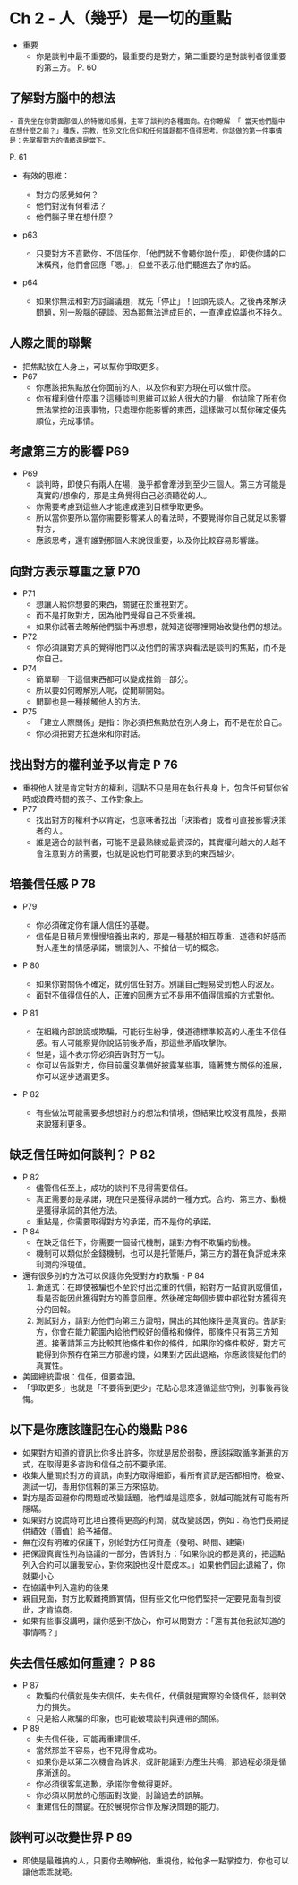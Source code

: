 # Ch 2 - 人（幾乎）是一切的重點

- 重要
  - 你是談判中最不重要的，最重要的是對方，第二重要的是對談判者很重要的第三方。
P. 60

## 了解對方腦中的想法

    - 首先坐在你對面那個人的特徵和感覺，主宰了談判的各種面向。在你瞭解 「 當天他們腦中在想什麼之前？」種族，宗教，性別文化信仰和任何議題都不值得思考。你該做的第一件事情是：先掌握對方的情緒還是當下。
P. 61

- 有效的思維：

  - 對方的感覺如何？
  - 他們對況有何看法？
  - 他們腦子里在想什麼？

- p63
  - 只要對方不喜歡你、不信任你，「他們就不會聽你說什麼」，即使你講的口沫橫飛，他們會回應「嗯。」，但並不表示他們聽進去了你的話。
- p64
  - 如果你無法和對方討論議題，就先「停止」！回頭先談人。之後再來解決問題，別一股腦的硬談。因為那無法達成目的，一直達成協議也不持久。

## 人際之間的聯繫

- 把焦點放在人身上，可以幫你爭取更多。
- P67
  - 你應該把焦點放在你面前的人，以及你和對方現在可以做什麼。
  - 你有權利做什麼事？這種談判思維可以給人很大的力量，你拋除了所有你無法掌控的沮喪事物，只處理你能影響的東西，這樣做可以幫你確定優先順位，完成事情。

## 考慮第三方的影響 P69

- P69
  - 談判時，即使只有兩人在場，幾乎都會牽涉到至少三個人。第三方可能是真實的/想像的，那是主角覺得自己必須聽從的人。
  - 你需要考慮到這些人才能達成達到目標爭取更多。
  - 所以當你要所以當你需要影響某人的看法時，不要覺得你自己就足以影響對方，
  - 應該思考，還有誰對那個人來說很重要，以及你比較容易影響誰。

## 向對方表示尊重之意 P70

- P71
  - 想讓人給你想要的東西，關鍵在於重視對方。
  - 而不是打敗對方，因為他們覺得自己不受重視。
  - 如果你試著去瞭解他們腦中再想想，就知道從哪裡開始改變他們的想法。
- P72
  - 你必須讓對方真的覺得他們以及他們的需求與看法是談判的焦點，而不是你自己。
- P74
  - 簡單聊一下這個東西都可以變成推銷一部分。
  - 所以要如何瞭解別人呢，從閒聊開始。
  - 閒聊也是一種接觸他人的方法。
- P75
  - 「建立人際關係」是指：你必須把焦點放在別人身上，而不是在於自己。
  - 你必須把對方拉進來和你對話。

## 找出對方的權利並予以肯定 P 76

- 重視他人就是肯定對方的權利，這點不只是用在執行長身上，包含任何幫你省時或浪費時間的孩子、工作對象上。
- P77
  - 找出對方的權利予以肯定，也意味著找出「決策者」或者可直接影響決策者的人。
  - 誰是適合的談判者，可能不是最熟練或最資深的，其實權利越大的人越不會注意對方的需要，也就是說他們可能要求到的東西越少。

## 培養信任感 P 78

- P79
  - 你必須確定你有讓人信任的基礎。
  - 信任是日積月累慢慢培養出來的，那是一種基於相互尊重、道德和好感而對人產生的情感承諾，關懷別人、不搶佔一切的概念。
- P 80
  - 如果你對關係不確定，就別信任對方。別讓自己輕易受到他人的波及。
  - 面對不值得信任的人，正確的回應方式不是用不值得信賴的方式對他。

- P 81
  - 在組織內部說謊或欺騙，可能衍生紛爭，使道德標準較高的人產生不信任感。有人可能察覺你說話前後矛盾，那這些矛盾攻擊你。
  - 但是，這不表示你必須告訴對方一切。
  - 你可以告訴對方，你目前還沒準備好披露某些事，隨著雙方關係的進展，你可以逐步透漏更多。
- P 82
  - 有些做法可能需要多想想對方的想法和情境，但結果比較沒有風險，長期來說獲利更多。

## 缺乏信任時如何談判？ P 82

- P 82
  - 儘管信任至上，成功的談判不見得需要信任。
  - 真正需要的是承諾，現在只是獲得承諾的一種方式。合約、第三方、動機是獲得承諾的其他方法。
  - 重點是，你需要取得對方的承諾，而不是你的承諾。
- P 84
  - 在缺乏信任下，你需要一個替代機制，讓對方有不欺騙的動機。
  - 機制可以類似於金錢機制，也可以是托管賬戶，第三方的潛在負評或未來利潤的淨現值。
- 還有很多別的方法可以保護你免受對方的欺騙 - P 84
    1. 漸進式：在即使被騙也不至於付出沈重的代價，給對方一點資訊或價值，看是否能因此獲得對方的善意回應。然後確定每個步驟中都從對方獲得充分的回報。
    2. 測試對方，請對方他們向第三方證明，開出的其他條件是真實的。告訴對方，你會在能力範圍內給他們較好的價格和條件，那條件只有第三方知道。接著請第三方比較其他條件和你的條件，如果你的條件較好，對方可能得到你預存在第三方那邊的錢，如果對方因此退縮，你應該懷疑他們的真實性。
- 美國總統雷根：信任，但要查證。
- 「爭取更多」也就是「不要得到更少」花點心思來遵循這些守則，別事後再後悔。

## 以下是你應該謹記在心的幾點 P86

- 如果對方知道的資訊比你多出許多，你就是居於弱勢，應該採取循序漸進的方式，在取得更多咨詢和信任之前不要承諾。
- 收集大量關於對方的資訊，向對方取得細節，看所有資訊是否都相符。檢查、測試一切，善用你信賴的第三方來協助。
- 對方是否回避你的問題或改變話題，他們越是這麼多，就越可能就有可能有所隱瞞。
- 如果對方說謊時可比坦白獲得更高的利潤，就改變誘因，例如：為他們長期提供績效（價值）給予補償。
- 無在沒有明確的保護下，別給對方任何資產（發明、時間、建築）
- 把保證真實性列為協議的一部分，告訴對方：「如果你說的都是真的，把這點列入合約可以讓我安心，對你來說也沒什麼成本。」如果他們因此退縮了，你就要小心
- 在協議中列入違約的後果
- 親自見面，對方比較難掩飾實情，但有些文化中他們堅持一定要見面看到彼此，才肯協商。
- 如果有些事沒講明，讓你感到不放心，你可以問對方：「還有其他我該知道的事情嗎？」

## 失去信任感如何重建？ P 86

- P 87
  - 欺騙的代價就是失去信任，失去信任，代價就是實際的金錢信任，談判效力的損失。
  - 只是給人欺騙的印象，也可能破壞談判與連帶的關係。
- P 89
  - 失去信任後，可能再重建信任。
  - 當然那並不容易，也不見得會成功。
  - 如果你是以第二次機會為訴求，或許能讓對方產生共鳴，那過程必須是循序漸進的。
  - 你必須很客氣道歉，承諾你會做得更好。
  - 你必須以開放的心態面對改變，討論過去的誤解。
  - 重建信任的關鍵。在於展現你合作及解決問題的能力。

## 談判可以改變世界 P 89

- 即使是最難搞的人，只要你去瞭解他，重視他，給他多一點掌控力，你也可以讓他乖乖就範。
